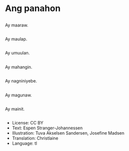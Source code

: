 # Ang panahon

##
Ay maaraw.

##
Ay maulap.

##
Ay umuulan.

##
Ay mahangin.

##
Ay nagniniyebe.

##
Ay magunaw.

##
Ay mainit.

##
* License: CC BY
* Text: Espen Stranger-Johannessen
* Illustration: Tuva Akselsen Sandersen, Josefine Madsen
* Translation: Christlaine
* Language: tl
